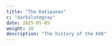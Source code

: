 ```yaml
---
title: "The Katipunan"
c: "darkslategray"
date: 2025-05-05
weight: 10
description: "The history of the KKK"
---
```


